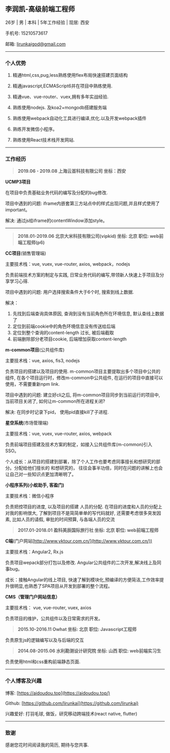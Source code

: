 ## 李润凯-高级前端工程师

26岁 | 男 | 本科 | 5年工作经验 | 现居: 西安

手机号: 15210573617 

邮箱: lirunkaigod@gmail.com

---

### 个人优势

1. 精通html,css,pug,less熟练使用flex布局快速搭建页面结构

2. 精通javascript,ECMAScript6并在项目中熟练使用.

3. 精通vue、vue-router、vuex,拥有多年实战经验.

4. 熟练使用nodejs. 及koa2+mongodb搭建服务端

5. 熟练使用webpack自动化工具进行编译,优化.以及开发webpack插件

6. 熟练开发微信小程序。

7. 熟练使用React技术栈开发网站.

---

### 工作经历

> **2019.06 - 2019.08  上海云首科技有限公司 坐标：西安**

**UCMP3项目**

在项目中负责基础业务代码的编写及分配的bug修改. 

项目中遇到的问题: iframe内嵌套第三方站点中的样式出现问题,并且样式使用了important。

解决: 通过js给iframe的contentWindow添加style。

****

> **2018.01-2019.06  北京大米科技有限公司(vipkid)   坐标: 北京    职位: web前端工程师(p6)**

**CC项目**(销售管理端)  

主要技术栈：vue, vuex, vue-router, axios, webpack，nodejs

负责前端技术方案的制定与实践, 日常业务代码的编写,带领新人快速上手项目及分享学习心得. 

项目中遇到的问题: 用户选择搜索条件大于6个时, 搜索到线上数据. 

解决： 

1. 先找到后端查询具体原因, 查询到没有当前角色所在环境信息, 默认查线上数据了
2. 定位到前端cookie中的角色环境信息没有传送给后端
3. 定位到整个查询的content-length 过长, 被后端截取
4. 前端删除部分老项目cookie, 后端增加获取content-length

**m-common项目**(公共组件库)

主要技术栈：vue,  axios, fis3, nodejs

负责项目的搭建以及项目的使用. m-common项目主要提取出多个项目中公共的组件, 在各个项目运行时，修改m-common中公共组件, 在运行的项目中直接可以使用，不需要重新npm link.

项目中遇到的问题: 建立好cli之后, 将m-common项目同步到当前运行的项目中, 当前项目关闭了, 如何让m-common所在进程关闭? 

解决: 在同步时记录下pid， 使用pid直接kill了子进程.

**星空系统**(市场管理端)

主要技术栈：vue, vuex, vue-router, axios, webpack

负责前端项目搭建及技术方案的制定，如接入公共组件库(m-common)引入SSO。

个人成长：从项目的搭建到部署，除了个人工作也要考虑同事擅长和想研究的部分。分配给他们擅长的 和想研究的， 往往会事半功倍，同时在问题的讲解上也会让自己对一些知识点更加清晰明了。

**小程序系列(小蚁助手, 客盈门)**

主要技术栈：微信小程序

负责把控项目的进度, 以及项目的搭建 人员的分配. 在项目的进度和人员的分配上对我的影响很大, 了解到项目不是简简单单的写代码就好, 还需要考虑很多突发因素, 比如人员的请假, 审批的时间预算, 与各端人员的交流

> **2017.01-2018.01 盈科美辰国际旅行社  坐标: 北京  职位: web前端工程师**

**C端**(门户网站[http://www.yktour.com.cn/](http://www.yktour.com.cn/))

主要技术栈：Angular2, Rx.js

负责项目wepack部分打包以及修改. Angular公共组件的二次开发,解决线上及同事bug。

成长：接触Angular的线上项目, 快速了解到模块化,预编译的方便简洁,工作效率提升很明显,也熟悉了SPA项目从开发到部署的整个流程。

**CMS（管理门户网站信息）**

主要技术栈： vue, vue-router, vuex, axios

负责项目的维护，公共组件以及日常需求的开发。

> **2015.10-2016.11 Owhat   坐标: 北京 职位: Javascript工程师**

负责原生js的逻辑编写以及与后端的交互

> **2014.08-2015.06  水利勘测设计研究院 坐标: 山西   职位: web前端实习生**

负责使用html和css重构前端静态页面.

---

### 个人博客及兴趣

博客: [https://aidoudou.top](https://aidoudou.top/)

Github: [https://github.com/lirunkai](https://github.com/lirunkai)

兴趣爱好: 打羽毛球, 做饭，研究移动跨端技术(react native, flutter)

---

### 致谢

感谢您花时间阅读我的简历, 期待与您共事.